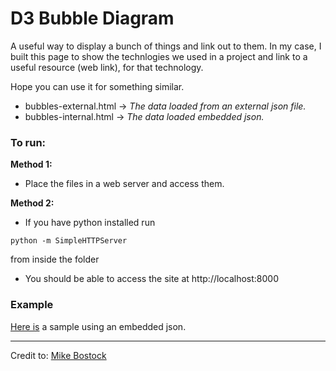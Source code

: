 # D3 Bubble Diagram
A useful way to display a bunch of things and link out to them.
In my case, I built this page to show the technlogies we used in a project and link to a useful resource (web link), for that technology. 

Hope you can use it for something similar.

* bubbles-external.html -> *The data loaded from an external json file.*
* bubbles-internal.html -> *The data loaded embedded json.*

### To run:
**Method 1:**

* Place the files in a web server and access them.

**Method 2:** 

* If you have python installed run 

```
python -m SimpleHTTPServer
``` 

from inside the folder 

* You should be able to access the site at http://localhost:8000
 
### Example

[Here is](http://geoplex.com.au/labs/tech-used-in-product-development/) a sample using an embedded json.

---
Credit to: [Mike Bostock](http://bl.ocks.org/mbostock/4063269)